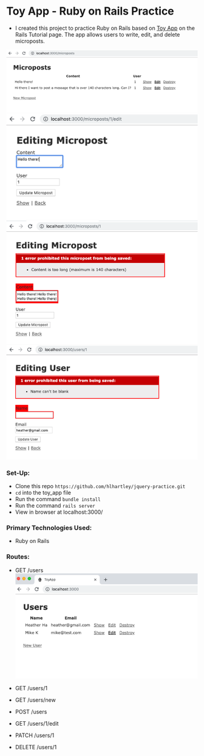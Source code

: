 # Toy App - Ruby on Rails Practice
- I created this project to practice Ruby on Rails based on [Toy App](https://www.railstutorial.org/book/toy_app) on the Rails Tutorial page. The app allows users to write, edit, and delete microposts. 

![Microposts Screenshot](microposts_screenshot.png)
![Edit Micropost Screenshot](edit_micropost_screenshot.png)
![Micropost Validation Screenshot](micropost_validation_screenshot.png)
![Name Authentication Screenshot](name_authentication_screenshot.png)

### Set-Up:
* Clone this repo `https://github.com/hlhartley/jquery-practice.git`
* `cd` into the toy_app file
* Run the command `bundle install`
* Run the command `rails server`
* View in browser at localhost:3000/

### Primary Technologies Used:
* Ruby on Rails

### Routes:
- GET	/users  
![Users Screenshot](users_screenshot.png)

- GET	/users/1	

- GET	/users/new

- POST	/users

- GET	/users/1/edit

- PATCH	/users/1

- DELETE /users/1

